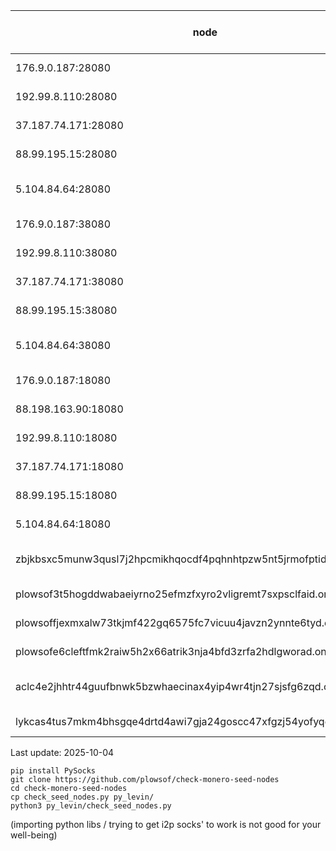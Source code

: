 | node  | status (daily check) |
|---|---|
|176.9.0.187:28080|🙂🙂🙂🙂🙂🙂🙂|
|192.99.8.110:28080|🙂🙂🙂🙂🙂🙂🙂|
|37.187.74.171:28080|🙂🙂🙂🙂🙂🙂🙂|
|88.99.195.15:28080|🙂🙂🙂🙂🙂🙂🙂|
|5.104.84.64:28080|😡😡😡😡🙂😡🙂|
|176.9.0.187:38080|🙂🙂🙂🙂🙂🙂🙂|
|192.99.8.110:38080|🙂🙂🙂🙂🙂🙂🙂|
|37.187.74.171:38080|🙂🙂🙂🙂🙂🙂🙂|
|88.99.195.15:38080|🙂🙂🙂🙂🙂🙂🙂|
|5.104.84.64:38080|😡😡😡😡😡😡🙂|
|176.9.0.187:18080|😡🙂😡🙂😡🙂🙂|
|88.198.163.90:18080|🙂🙂🙂🙂🙂🙂🙂|
|192.99.8.110:18080|🙂🙂🙂🙂🙂🙂🙂|
|37.187.74.171:18080|🙂🙂🙂🙂🙂🙂🙂|
|88.99.195.15:18080|🙂🙂🙂🙂🙂🙂🙂|
|5.104.84.64:18080|🙂🙂🙂😡😡😡🙂|
|zbjkbsxc5munw3qusl7j2hpcmikhqocdf4pqhnhtpzw5nt5jrmofptid.onion:18083|😡😡😡😡🙂😡😡|
|plowsof3t5hogddwabaeiyrno25efmzfxyro2vligremt7sxpsclfaid.onion:18083|😡🙂🙂🙂🙂🙂😡|
|plowsoffjexmxalw73tkjmf422gq6575fc7vicuu4javzn2ynnte6tyd.onion:18083|🙂🙂🙂🙂🙂🙂🙂|
|plowsofe6cleftfmk2raiw5h2x66atrik3nja4bfd3zrfa2hdlgworad.onion:18083|🙂🙂🙂🙂🙂🙂🙂|
|aclc4e2jhhtr44guufbnwk5bzwhaecinax4yip4wr4tjn27sjsfg6zqd.onion:18083|😡😡😡😡😡😡😡|
|lykcas4tus7mkm4bhsgqe4drtd4awi7gja24goscc47xfgzj54yofyqd.onion:18083|🙂🙂🙂😡😡😡🙂|

Last update: 2025-10-04
```
pip install PySocks
git clone https://github.com/plowsof/check-monero-seed-nodes
cd check-monero-seed-nodes
cp check_seed_nodes.py py_levin/
python3 py_levin/check_seed_nodes.py
```
(importing python libs / trying to get i2p socks' to work is not good for your well-being)
